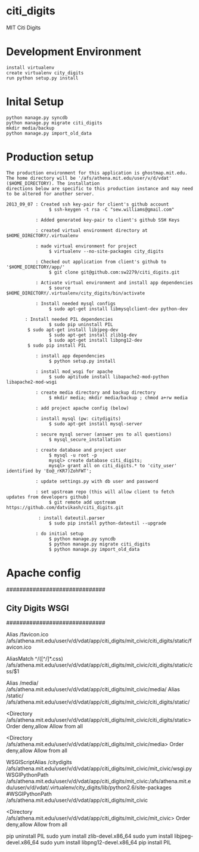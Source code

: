 citi_digits
===========

MIT Citi Digits


Development Environment
======================

    install virtualenv
    create virtualenv city_digits
    run python setup.py install


Inital Setup
============

    python manage.py syncdb
    python manage.py migrate citi_digits
    mkdir media/backup
    python manage.py import_old_data



Production setup
================

    The production environment for this application is ghostmap.mit.edu. The home directory will be '/afs/athena.mit.edu/user/v/d/vdat' ($HOME_DIRECTORY). The installation
    directions below are specific to this production instance and may need to be altered for another server.

    2013_09_07 : Created ssh key-pair for client's github account
                    $ ssh-keygen -t rsa -C "sew.williams@gmail.com"

               : Added generated key-pair to client's github SSH Keys

               : created virtual environment directory at $HOME_DIRECTORY/.virtualenv

               : made virtual environment for project
                    $ virtualenv --no-site-packages city_digits

               : Checked out application from client's github to '$HOME_DIRECTORY/app/'
                    $ git clone git@github.com:sw2279/citi_digits.git

               : Activate virtual environment and install app dependencies
                    $ source $HOME_DIRECTORY/.virtualenv/city_digits/bin/activate

               : Install needed mysql configs
                    $ sudo apt-get install libmysqlclient-dev python-dev
		
	       : Install needed PIL dependencies
                    $ sudo pip uninstall PIL
		    $ sudo apt-get install libjpeg-dev 
                    $ sudo apt-get install zlib1g-dev 
                    $ sudo apt-get install libpng12-dev 	    
		    $ sudo pip install PIL

               : install app dependencies
                    $ python setup.py install

               : install mod_wsgi for apache
                    $ sudo aptitude install libapache2-mod-python libapache2-mod-wsgi

               : create media directory and backup directory
                    $ mkdir media; mkdir media/backup ; chmod a+rw media

               : add project apache config (below)

               : install mysql (pw: citydigits)
                    $ sudo apt-get install mysql-server

               : secure mysql server (answer yes to all questions)
                    $ mysql_secure_installation

               : create database and project user
                    $ mysql -u root -p
                    mysql> create database citi_digits;
                    mysql> grant all on citi_digits.* to 'city_user' identified by 'Eo@_rKR7)ZohFWT';

               : update settings.py with db user and password

               : set upstream repo (this will allow client to fetch updates from developers github)
                    $ git remote add upstream https://github.com/datvikash/citi_digits.git

                : install dateutil.parser
                    $ sudo pip install python-dateutil --upgrade

               : do initial setup
                    $ python manage.py syncdb
                    $ python manage.py migrate citi_digits
                    $ python manage.py import_old_data




Apache config
=============

##############################
## City Digits WSGI         ##
##############################

Alias /favicon.ico /afs/athena.mit.edu/user/v/d/vdat/app/citi_digits/mit_civic/citi_digits/static/favicon.ico

AliasMatch ^/([^/]*\.css) /afs/athena.mit.edu/user/v/d/vdat/app/citi_digits/mit_civic/citi_digits/static/css/$1

Alias /media/  /afs/athena.mit.edu/user/v/d/vdat/app/citi_digits/mit_civic/media/
Alias /static/ /afs/athena.mit.edu/user/v/d/vdat/app/citi_digits/mit_civic/citi_digits/static/

<Directory /afs/athena.mit.edu/user/v/d/vdat/app/citi_digits/mit_civic/citi_digits/static>
Order deny,allow
Allow from all
</Directory>

<Directory /afs/athena.mit.edu/user/v/d/vdat/app/citi_digits/mit_civic/media>
Order deny,allow
Allow from all
</Directory>

WSGIScriptAlias /citydigits /afs/athena.mit.edu/user/v/d/vdat/app/citi_digits/mit_civic/mit_civic/wsgi.py
WSGIPythonPath /afs/athena.mit.edu/user/v/d/vdat/app/citi_digits/mit_civic:/afs/athena.mit.edu/user/v/d/vdat/.virtualenv/city_digits/lib/python2.6/site-packages
#WSGIPythonPath /afs/athena.mit.edu/user/v/d/vdat/app/citi_digits/mit_civic


<Directory /afs/athena.mit.edu/user/v/d/vdat/app/citi_digits/mit_civic/mit_civic>
<Files wsgi.py>
Order deny,allow
Allow from all
</Files>
</Directory>



pip uninstall PIL
sudo yum install zlib-devel.x86_64 
sudo yum install libjpeg-devel.x86_64
sudo yum install libpng12-devel.x86_64
pip install PIL
